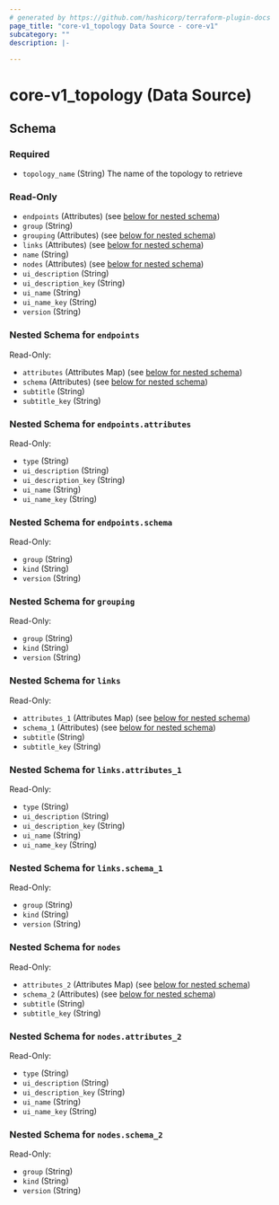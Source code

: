 ```yaml
---
# generated by https://github.com/hashicorp/terraform-plugin-docs
page_title: "core-v1_topology Data Source - core-v1"
subcategory: ""
description: |-
  
---
```


# core-v1_topology (Data Source)





<!-- schema generated by tfplugindocs -->
## Schema

### Required

- `topology_name` (String) The name of the topology to retrieve

### Read-Only

- `endpoints` (Attributes) (see [below for nested schema](#nestedatt--endpoints))
- `group` (String)
- `grouping` (Attributes) (see [below for nested schema](#nestedatt--grouping))
- `links` (Attributes) (see [below for nested schema](#nestedatt--links))
- `name` (String)
- `nodes` (Attributes) (see [below for nested schema](#nestedatt--nodes))
- `ui_description` (String)
- `ui_description_key` (String)
- `ui_name` (String)
- `ui_name_key` (String)
- `version` (String)

<a id="nestedatt--endpoints"></a>
### Nested Schema for `endpoints`

Read-Only:

- `attributes` (Attributes Map) (see [below for nested schema](#nestedatt--endpoints--attributes))
- `schema` (Attributes) (see [below for nested schema](#nestedatt--endpoints--schema))
- `subtitle` (String)
- `subtitle_key` (String)

<a id="nestedatt--endpoints--attributes"></a>
### Nested Schema for `endpoints.attributes`

Read-Only:

- `type` (String)
- `ui_description` (String)
- `ui_description_key` (String)
- `ui_name` (String)
- `ui_name_key` (String)


<a id="nestedatt--endpoints--schema"></a>
### Nested Schema for `endpoints.schema`

Read-Only:

- `group` (String)
- `kind` (String)
- `version` (String)



<a id="nestedatt--grouping"></a>
### Nested Schema for `grouping`

Read-Only:

- `group` (String)
- `kind` (String)
- `version` (String)


<a id="nestedatt--links"></a>
### Nested Schema for `links`

Read-Only:

- `attributes_1` (Attributes Map) (see [below for nested schema](#nestedatt--links--attributes_1))
- `schema_1` (Attributes) (see [below for nested schema](#nestedatt--links--schema_1))
- `subtitle` (String)
- `subtitle_key` (String)

<a id="nestedatt--links--attributes_1"></a>
### Nested Schema for `links.attributes_1`

Read-Only:

- `type` (String)
- `ui_description` (String)
- `ui_description_key` (String)
- `ui_name` (String)
- `ui_name_key` (String)


<a id="nestedatt--links--schema_1"></a>
### Nested Schema for `links.schema_1`

Read-Only:

- `group` (String)
- `kind` (String)
- `version` (String)



<a id="nestedatt--nodes"></a>
### Nested Schema for `nodes`

Read-Only:

- `attributes_2` (Attributes Map) (see [below for nested schema](#nestedatt--nodes--attributes_2))
- `schema_2` (Attributes) (see [below for nested schema](#nestedatt--nodes--schema_2))
- `subtitle` (String)
- `subtitle_key` (String)

<a id="nestedatt--nodes--attributes_2"></a>
### Nested Schema for `nodes.attributes_2`

Read-Only:

- `type` (String)
- `ui_description` (String)
- `ui_description_key` (String)
- `ui_name` (String)
- `ui_name_key` (String)


<a id="nestedatt--nodes--schema_2"></a>
### Nested Schema for `nodes.schema_2`

Read-Only:

- `group` (String)
- `kind` (String)
- `version` (String)
